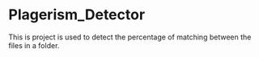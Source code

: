 # Plagerism_Detector
This is project is used to detect the percentage of matching between the files in a folder.
